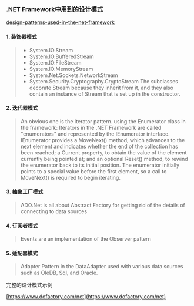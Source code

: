 ### .NET Framework中用到的设计模式



[design-patterns-used-in-the-net-framework ](https://stackoverflow.com/questions/1064440/design-patterns-used-in-the-net-framework)

#### 1. 装饰器模式

>   - System.IO.Stream
>   - System.IO.BufferedStream
>   - System.IO.FileStream
>   - System.IO.MemoryStream
>   - System.Net.Sockets.NetworkStream
>   - System.Security.Cryptography.CryptoStream
> The subclasses decorate Stream because they inherit from it, and they also contain an instance of Stream that is set up in the constructor.



#### 2. 迭代器模式
> An obvious one is the Iterator pattern. using the Enumerator class in the framework:
>Iterators in the .NET Framework are called "enumerators" and represented by the IEnumerator interface. IEnumerator provides a MoveNext() method, which advances to the next element and indicates whether the end of the collection has been reached; a Current property, to obtain the value of the element currently being pointed at; and an optional Reset() method, to rewind the enumerator back to its initial position. The enumerator initially points to a special value before the first element, so a call to MoveNext() is required to begin iterating.


#### 3. 抽象工厂模式

> ADO.Net is all about Abstract Factory for getting rid of the details of connecting to data sources


#### 4. 订阅者模式

> Events are an implementation of the Observer pattern


#### 5. 适配器模式

> Adapter Pattern in the DataAdapter used with various data sources such as OleDB, Sql, and Oracle.



完整的设计模式示例

[https://www.dofactory.com/net](https://www.dofactory.com/net)